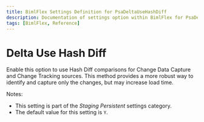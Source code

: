 ```yaml
---
title: BimlFlex Settings Definition for PsaDeltaUseHashDiff
description: Documentation of settings option within BimlFlex for PsaDeltaUseHashDiff
tags: [BimlFlex, Reference]
---
```


# Delta Use Hash Diff

Enable this option to use Hash Diff comparisons for Change Data Capture and Change Tracking sources. This method provides a more robust way to identify and capture only the changes, but may increase load time.

Notes:

* This setting is part of the *Staging Persistent* settings category.
* The default value for this setting is `Y`.
